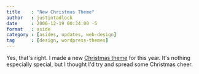 ```yaml
---
title    : "New Christmas Theme"
author   : justintadlock
date     : 2006-12-19 00:34:00 -5
format   : aside
category : [asides, updates, web-design]
tag      : [design, wordpress-themes]
---
```


Yes, that's right.  I made a new [Christmas theme](/skins/style.php?set=23) for this year.  It's nothing especially special, but I thought I'd try and spread some Christmas cheer.
